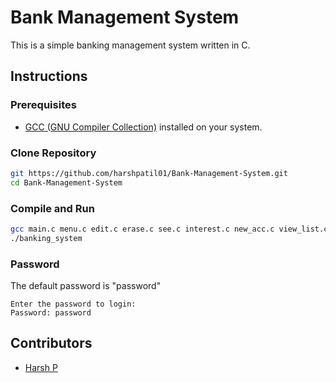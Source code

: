 
# Bank Management System

This is a simple banking management system written in C.

## Instructions

### Prerequisites

- [GCC (GNU Compiler Collection)](https://gcc.gnu.org/) installed on your system.

### Clone Repository

```bash
git https://github.com/harshpatil01/Bank-Management-System.git
cd Bank-Management-System
```

### Compile and Run

```bash
gcc main.c menu.c edit.c erase.c see.c interest.c new_acc.c view_list.c transact.c close_program.c -o banking_system
./banking_system
```

### Password

The default password is "password"

```plaintext
Enter the password to login:
Password: password
```

## Contributors

- [Harsh P](https://github.com/harshpatil01)


